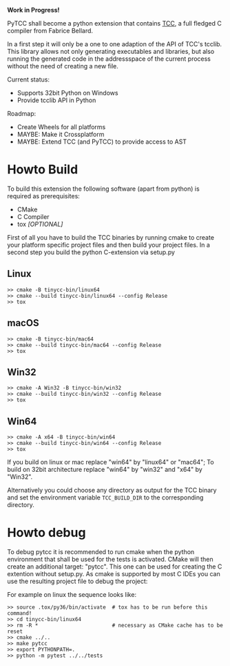 **Work in Progress!**

PyTCC shall become a python extension that contains 
[TCC](https://en.wikipedia.org/wiki/Tiny_C_Compiler), 
a full fledged C compiler from Fabrice Bellard.

In a first step it will only be a one to one adaption of the API
of TCC's tcclib. This library allows not only generating executables and 
libraries, but also running the generated code in the addressspace
of the current process without the need of creating a new file.

Current status:
* Supports 32bit Python on Windows
* Provide tcclib API in Python

Roadmap:
* Create Wheels for all platforms
* MAYBE: Make it Crossplatform
* MAYBE: Extend TCC (and PyTCC) to provide access to AST


# Howto Build

To build this extension the following software (apart from python) is
required as prerequisites:
* CMake
* C Compiler
* tox *[OPTIONAL]*

First of all you have to build the TCC binaries by running cmake to
create your platform specific project files and then build your project
files. In a second step you build the python C-extension via setup.py


## Linux

```
>> cmake -B tinycc-bin/linux64
>> cmake --build tinycc-bin/linux64 --config Release
>> tox
```

## macOS

```
>> cmake -B tinycc-bin/mac64
>> cmake --build tinycc-bin/mac64 --config Release
>> tox
```

## Win32

```
>> cmake -A Win32 -B tinycc-bin/win32
>> cmake --build tinycc-bin/win32 --config Release
>> tox
```

## Win64

```
>> cmake -A x64 -B tinycc-bin/win64
>> cmake --build tinycc-bin/win64 --config Release
>> tox
```

If you build on linux or mac replace "win64" by "linux64" or "mac64";
To build on 32bit architecture replace "win64" by "win32" and "x64" by "Win32".

Alternatively you could choose any directory as output for the TCC binary and
set the environment variable ``TCC_BUILD_DIR`` to the corresponding directory.


# Howto debug

To debug pytcc it is recommended to run cmake when the python environment
that shall be used for the tests is activated.
CMake will then create an additional target: "pytcc".
This one can be used for creating the C extention without setup.py.
As cmake is supported by most C IDEs you can use the resulting project file
to debug the project:

For example on linux the sequence looks like:
```
>> source .tox/py36/bin/activate  # tox has to be run before this command!
>> cd tinycc-bin/linux64
>> rm -R *                        # necessary as CMake cache has to be reset
>> cmake ../..
>> make pytcc
>> export PYTHONPATH=.
>> python -m pytest ../../tests
```